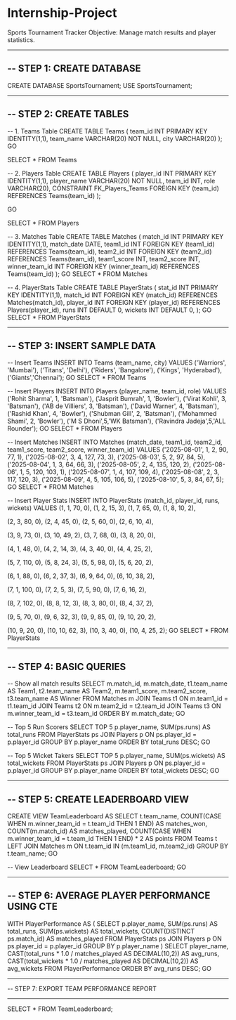 # Internship-Project

 Sports Tournament Tracker
 Objective: Manage match results and player statistics.

 -------------------------------------------------------------
-- STEP 1: CREATE DATABASE
-------------------------------------------------------------
CREATE DATABASE SportsTournament;
USE SportsTournament;

-------------------------------------------------------------
-- STEP 2: CREATE TABLES
-------------------------------------------------------------

-- 1. Teams Table
CREATE TABLE Teams (
    team_id INT PRIMARY KEY IDENTITY(1,1),
    team_name VARCHAR(20) NOT NULL,
    city VARCHAR(20)
);
GO

SELECT * FROM Teams

-- 2. Players Table
CREATE TABLE Players (
    player_id INT PRIMARY KEY IDENTITY(1,1),
    player_name VARCHAR(20) NOT NULL,
    team_id INT,
    role VARCHAR(20),
    CONSTRAINT FK_Players_Teams FOREIGN KEY (team_id)
    REFERENCES Teams(team_id)
);

GO

SELECT * FROM Players


-- 3. Matches Table
CREATE TABLE Matches (
    match_id INT PRIMARY KEY IDENTITY(1,1),
    match_date DATE,
    team1_id INT FOREIGN KEY (team1_id) REFERENCES Teams(team_id),
    team2_id INT FOREIGN KEY (team2_id) REFERENCES Teams(team_id),
    team1_score INT,
    team2_score INT,
    winner_team_id INT FOREIGN KEY (winner_team_id) REFERENCES Teams(team_id)
);
GO
SELECT * FROM Matches

-- 4. PlayerStats Table
CREATE TABLE PlayerStats (
    stat_id INT PRIMARY KEY IDENTITY(1,1),
    match_id INT FOREIGN KEY (match_id) REFERENCES Matches(match_id),
    player_id INT FOREIGN KEY (player_id) REFERENCES Players(player_id),
    runs INT DEFAULT 0,
    wickets INT DEFAULT 0,
);
GO
SELECT * FROM PlayerStats

-------------------------------------------------------------
-- STEP 3: INSERT SAMPLE DATA
-------------------------------------------------------------

-- Insert Teams
INSERT INTO Teams (team_name, city) VALUES
('Warriors', 'Mumbai'),
('Titans', 'Delhi'),
('Riders', 'Bangalore'),
('Kings', 'Hyderabad'),
('Giants','Chennai');
GO
SELECT * FROM Teams

-- Insert Players
INSERT INTO Players (player_name, team_id, role) VALUES
('Rohit Sharma', 1, 'Batsman'),
('Jasprit Bumrah', 1, 'Bowler'),
('Virat Kohli', 3, 'Batsman'),
('AB de Villiers', 3, 'Batsman'),
('David Warner', 4, 'Batsman'),
('Rashid Khan', 4, 'Bowler'),
('Shubman Gill', 2, 'Batsman'),
('Mohammed Shami', 2, 'Bowler'),
('M S Dhoni',5,'WK Batsman'),
('Ravindra Jadeja',5,'ALL Rounder');
GO
SELECT * FROM Players


-- Insert Matches
INSERT INTO Matches (match_date, team1_id, team2_id, team1_score, team2_score, winner_team_id) VALUES
('2025-08-01', 1, 2, 90, 77, 1),
('2025-08-02', 3, 4, 127, 73, 3),
('2025-08-03', 5, 2, 97, 84, 5),
('2025-08-04', 1, 3, 64, 66, 3),
('2025-08-05', 2, 4, 135, 120, 2),
('2025-08-06', 1, 5, 120, 103, 1),
('2025-08-07', 1, 4, 107, 109, 4),
('2025-08-08', 2, 3, 117, 120, 3),
('2025-08-09', 4, 5, 105, 106, 5),
('2025-08-10', 5, 3, 84, 67, 5);
GO
SELECT * FROM Matches


-- Insert Player Stats
INSERT INTO PlayerStats (match_id, player_id, runs, wickets) VALUES
(1, 1, 70, 0),
(1, 2, 15, 3),
(1, 7, 65, 0),
(1, 8, 10, 2),

(2, 3, 80, 0),
(2, 4, 45, 0),
(2, 5, 60, 0),
(2, 6, 10, 4),

(3, 9, 73, 0),
(3, 10, 49, 2),
(3, 7, 68, 0),
(3, 8, 20, 0),

(4, 1, 48, 0),
(4, 2, 14, 3),
(4, 3, 40, 0),
(4, 4, 25, 2),

(5, 7, 110, 0),
(5, 8, 24, 3),
(5, 5, 98, 0),
(5, 6, 20, 2),

(6, 1, 88, 0),
(6, 2, 37, 3),
(6, 9, 64, 0),
(6, 10, 38, 2),

(7, 1, 100, 0),
(7, 2, 5, 3),
(7, 5, 90, 0),
(7, 6, 16, 2),

(8, 7, 102, 0),
(8, 8, 12, 3),
(8, 3, 80, 0),
(8, 4, 37, 2),

(9, 5, 70, 0),
(9, 6, 32, 3),
(9, 9, 85, 0),
(9, 10, 20, 2),

(10, 9, 20, 0),
(10, 10, 62, 3),
(10, 3, 40, 0),
(10, 4, 25, 2);
GO
SELECT * FROM PlayerStats


-------------------------------------------------------------
-- STEP 4: BASIC QUERIES
-------------------------------------------------------------

-- Show all match results
SELECT m.match_id, m.match_date,
       t1.team_name AS Team1,
       t2.team_name AS Team2,
       m.team1_score, m.team2_score,
       t3.team_name AS Winner
FROM Matches m
JOIN Teams t1 ON m.team1_id = t1.team_id
JOIN Teams t2 ON m.team2_id = t2.team_id
JOIN Teams t3 ON m.winner_team_id = t3.team_id
ORDER BY m.match_date;
GO

-- Top 5 Run Scorers
SELECT TOP 5 p.player_name, SUM(ps.runs) AS total_runs
FROM PlayerStats ps
JOIN Players p ON ps.player_id = p.player_id
GROUP BY p.player_name
ORDER BY total_runs DESC;
GO

-- Top 5 Wicket Takers
SELECT TOP 5 p.player_name, SUM(ps.wickets) AS total_wickets
FROM PlayerStats ps
JOIN Players p ON ps.player_id = p.player_id
GROUP BY p.player_name
ORDER BY total_wickets DESC;
GO

-------------------------------------------------------------
-- STEP 5: CREATE LEADERBOARD VIEW
-------------------------------------------------------------
CREATE VIEW TeamLeaderboard AS
SELECT t.team_name,
       COUNT(CASE WHEN m.winner_team_id = t.team_id THEN 1 END) AS matches_won,
       COUNT(m.match_id) AS matches_played,
       COUNT(CASE WHEN m.winner_team_id = t.team_id THEN 1 END) * 2 AS points
FROM Teams t
LEFT JOIN Matches m
ON t.team_id IN (m.team1_id, m.team2_id)
GROUP BY t.team_name;
GO

-- View Leaderboard
SELECT * FROM TeamLeaderboard;
GO

-------------------------------------------------------------
-- STEP 6: AVERAGE PLAYER PERFORMANCE USING CTE
-------------------------------------------------------------
WITH PlayerPerformance AS (
    SELECT p.player_name,
           SUM(ps.runs) AS total_runs,
           SUM(ps.wickets) AS total_wickets,
           COUNT(DISTINCT ps.match_id) AS matches_played
    FROM PlayerStats ps
    JOIN Players p ON ps.player_id = p.player_id
    GROUP BY p.player_name
)
SELECT player_name,
       CAST(total_runs * 1.0 / matches_played AS DECIMAL(10,2)) AS avg_runs,
       CAST(total_wickets * 1.0 / matches_played AS DECIMAL(10,2)) AS avg_wickets
FROM PlayerPerformance
ORDER BY avg_runs DESC;
GO


-- ------------------------------------------
-- STEP 7: EXPORT TEAM PERFORMANCE REPORT
-- ------------------------------------------

SELECT * FROM TeamLeaderboard;

